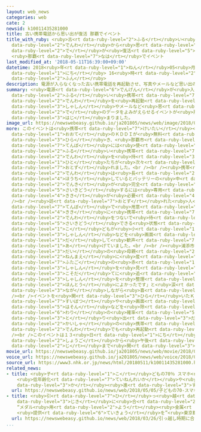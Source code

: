 ```yaml
---
layout: web_news
categories: web
cate: 2
newsid: k10011435281000
title: 古い携帯電話から思い出が復活 那覇でイベント
title_with_ruby: <ruby>古<rt data-ruby-level="2">ふる</rt></ruby>い<ruby>携帯<rt data-ruby-level="7">けいたい</rt></ruby><ruby>電話<rt
  data-ruby-level="2">でんわ</rt></ruby>から<ruby>思<rt data-ruby-level="2">おも</rt></ruby>い<ruby>出<rt
  data-ruby-level="2">で</rt></ruby>が<ruby>復活<rt data-ruby-level="5">ふっかつ</rt></ruby>
  <ruby>那覇<rt data-ruby-level="7">なは</rt></ruby>でイベント
last_modified_at: '2018-05-11T16:39:00+09:00'
datetime: 2018<ruby>年<rt data-ruby-level="1">ねん</rt></ruby>05<ruby>月<rt data-ruby-level="1">がつ</rt></ruby>11<ruby>日<rt
  data-ruby-level="1">にち</rt></ruby> 16<ruby>時<rt data-ruby-level="2">じ</rt></ruby>39<ruby>分<rt
  data-ruby-level="2">ふん</rt></ruby>
description: 電源が入らなくなった古い携帯電話を再起動させ、写真やメールなど思い出のデータをよみがえらせるイベントが那覇市で始まりました。
summary: <ruby>電源<rt data-ruby-level="6">でんげん</rt></ruby>が<ruby>入<rt data-ruby-level="1">はい</rt></ruby>らなくなった<ruby>古<rt
  data-ruby-level="2">ふる</rt></ruby>い<ruby>携帯<rt data-ruby-level="7">けいたい</rt></ruby><ruby>電話<rt
  data-ruby-level="2">でんわ</rt></ruby>を<ruby>再起動<rt data-ruby-level="5">さいきどう</rt></ruby>させ、<ruby>写真<rt
  data-ruby-level="3">しゃしん</rt></ruby>やメールなど<ruby>思<rt data-ruby-level="2">おも</rt></ruby>い<ruby>出<rt
  data-ruby-level="2">で</rt></ruby>のデータをよみがえらせるイベントが<ruby>那覇市<rt data-ruby-level="7">なはし</rt></ruby>で<ruby>始<rt
  data-ruby-level="3">はじ</rt></ruby>まりました。
image_url: https://newswebeasy.github.io/ja201805/news/web/image/2018/05/11/K10011435281_1805111839_1805111841_01_03.jpg
more: このイベントは<ruby>携帯<rt data-ruby-level="7">けいたい</rt></ruby><ruby>電話<rt data-ruby-level="2">でんわ</rt></ruby><ruby>大手<rt
  data-ruby-level="1">おおて</rt></ruby>のＫＤＤＩが<ruby>無料<rt data-ruby-level="4">むりょう</rt></ruby>で<ruby>開<rt
  data-ruby-level="3">ひら</rt></ruby>き、<ruby>那覇市<rt data-ruby-level="7">なはし</rt></ruby>の<ruby>店舗<rt
  data-ruby-level="7">てんぽ</rt></ruby>には<ruby>使<rt data-ruby-level="3">つか</rt></ruby>われていない<ruby>古<rt
  data-ruby-level="2">ふる</rt></ruby>い<ruby>携帯<rt data-ruby-level="7">けいたい</rt></ruby><ruby>電話<rt
  data-ruby-level="2">でんわ</rt></ruby>を<ruby>持<rt data-ruby-level="3">も</rt></ruby>った<ruby>人<rt
  data-ruby-level="1">ひと</rt></ruby>たちが<ruby>次々<rt data-ruby-level="3">つぎつぎ</rt></ruby>と<ruby>訪<rt
  data-ruby-level="7">おとず</rt></ruby>れました。<br /><br /><ruby>携帯<rt data-ruby-level="7">けいたい</rt></ruby><ruby>電話<rt
  data-ruby-level="2">でんわ</rt></ruby>は<ruby>長<rt data-ruby-level="2">なが</rt></ruby>く<ruby>放置<rt
  data-ruby-level="4">ほうち</rt></ruby>しているとバッテリーの<ruby>中<rt data-ruby-level="1">なか</rt></ruby>の<ruby>電気<rt
  data-ruby-level="2">でんき</rt></ruby>が<ruby>完全<rt data-ruby-level="4">かんぜん</rt></ruby>になくなり、<ruby>再起動<rt
  data-ruby-level="5">さいきどう</rt></ruby>するには<ruby>専用<rt data-ruby-level="6">せんよう</rt></ruby>の<ruby>機器<rt
  data-ruby-level="4">きき</rt></ruby>が<ruby>必要<rt data-ruby-level="4">ひつよう</rt></ruby>だということです。<br
  /><br /><ruby>訪<rt data-ruby-level="7">おとず</rt></ruby>れた<ruby>人<rt data-ruby-level="1">ひと</rt></ruby>たちは<ruby>店舗<rt
  data-ruby-level="7">てんぽ</rt></ruby>で<ruby>用意<rt data-ruby-level="3">ようい</rt></ruby>された<ruby>機器<rt
  data-ruby-level="4">きき</rt></ruby>に<ruby>携帯<rt data-ruby-level="7">けいたい</rt></ruby><ruby>電話<rt
  data-ruby-level="2">でんわ</rt></ruby>をつないで<ruby>待<rt data-ruby-level="3">ま</rt></ruby>ち、<ruby>再起動<rt
  data-ruby-level="5">さいきどう</rt></ruby>できる<ruby>状態<rt data-ruby-level="5">じょうたい</rt></ruby>になると、<ruby>子<rt
  data-ruby-level="1">こ</rt></ruby>どもが<ruby>小<rt data-ruby-level="1">ちい</rt></ruby>さかったころの<ruby>写真<rt
  data-ruby-level="3">しゃしん</rt></ruby>などを<ruby>画面<rt data-ruby-level="3">がめん</rt></ruby>に<ruby>出<rt
  data-ruby-level="1">だ</rt></ruby>して<ruby>歓声<rt data-ruby-level="7">かんせい</rt></ruby>を<ruby>上<rt
  data-ruby-level="1">あ</rt></ruby>げていました。<br /><br /><ruby>浦添市<rt data-ruby-level="7">うらそえし</rt></ruby>の４０<ruby>代<rt
  data-ruby-level="3">だい</rt></ruby>の<ruby>母親<rt data-ruby-level="2">ははおや</rt></ruby>は、３<ruby>年前<rt
  data-ruby-level="2">ねんまえ</rt></ruby>に<ruby>産<rt data-ruby-level="4">う</rt></ruby>んだ<ruby>双子<rt
  data-ruby-level="7">ふたご</rt></ruby>の<ruby>赤<rt data-ruby-level="1">あか</rt></ruby>ちゃんのころの<ruby>写真<rt
  data-ruby-level="3">しゃしん</rt></ruby>を<ruby>見<rt data-ruby-level="1">み</rt></ruby>て「<ruby>子育<rt
  data-ruby-level="3">こそだ</rt></ruby>てに<ruby>追<rt data-ruby-level="3">お</rt></ruby>われて<ruby>写真<rt
  data-ruby-level="3">しゃしん</rt></ruby>を<ruby>整理<rt data-ruby-level="3">せいり</rt></ruby>していなかったので<ruby>本当<rt
  data-ruby-level="2">ほんとう</rt></ruby>によかったです」と<ruby>涙<rt data-ruby-level="7">なみだ</rt></ruby>を<ruby>流<rt
  data-ruby-level="3">なが</rt></ruby>しながら<ruby>喜<rt data-ruby-level="4">よろこ</rt></ruby>んでいました。<br
  /><br />イベントを<ruby>開<rt data-ruby-level="3">ひら</rt></ruby>いたＫＤＤＩによりますと、<ruby>水没<rt
  data-ruby-level="7">すいぼつ</rt></ruby>や<ruby>画面<rt data-ruby-level="3">がめん</rt></ruby>の<ruby>破損<rt
  data-ruby-level="5">はそん</rt></ruby>などを<ruby>除<rt data-ruby-level="6">のぞ</rt></ruby>けば、およそ８<ruby>割<rt
  data-ruby-level="6">わり</rt></ruby>の<ruby>確率<rt data-ruby-level="5">かくりつ</rt></ruby>でデータを<ruby>取<rt
  data-ruby-level="3">と</rt></ruby>り<ruby>出<rt data-ruby-level="3">だ</rt></ruby>すことができ、どの<ruby>会社<rt
  data-ruby-level="2">かいしゃ</rt></ruby>の<ruby>携帯<rt data-ruby-level="7">けいたい</rt></ruby><ruby>電話<rt
  data-ruby-level="2">でんわ</rt></ruby>でも<ruby>再起動<rt data-ruby-level="5">さいきどう</rt></ruby>できるということです。<br
  /><br />このイベントは１３<ruby>日<rt data-ruby-level="1">にち</rt></ruby>まで、<ruby>那覇市<rt data-ruby-level="7">なはし</rt></ruby>のパレットくもじにある「ａｕＮＡＨＡ」で<ruby>正午<rt
  data-ruby-level="2">しょうご</rt></ruby>から<ruby>午後<rt data-ruby-level="2">ごご</rt></ruby>６<ruby>時<rt
  data-ruby-level="2">じ</rt></ruby>まで<ruby>開<rt data-ruby-level="3">ひら</rt></ruby>かれています。
movie_url: https://newswebeasy.github.io/ja201805/news/web/movie/2018/05/11/k10011435281_201805111839_201805111840.mp4
voice_url: https://newswebeasy.github.io/ja201805/news/web/voice/2018/05/11/k10011435281_201805111839_201805111840.mp3
source_url: https://www3.nhk.or.jp/news/html/20180511/k10011435281000.html
related_news:
- title: <ruby>子<rt data-ruby-level="1">こ</rt></ruby>どもの70％ スマホ<ruby>利用<rt data-ruby-level="4">りよう</rt></ruby>
    <ruby>低年齢化<rt data-ruby-level="7">ていねんれいか</rt></ruby>や<ruby>長時間<rt data-ruby-level="2">ちょうじかん</rt></ruby><ruby>化<rt
    data-ruby-level="3">か</rt></ruby><ruby>進<rt data-ruby-level="3">すす</rt></ruby>む
  url: https://newswebeasy.github.io/news/web/2018/05/05/子どもの70-スマホ利用-低年齢化や長時間化進む
- title: <ruby>引<rt data-ruby-level="7">ひ</rt></ruby>っ<ruby>越<rt data-ruby-level="7">こ</rt></ruby>し<ruby>時期<rt
    data-ruby-level="3">じき</rt></ruby>に<ruby>合<rt data-ruby-level="2">あ</rt></ruby>わせ
    “メダル<ruby>用<rt data-ruby-level="2">よう</rt></ruby><ruby>金属<rt data-ruby-level="5">きんぞく</rt></ruby>
    <ruby>提供<rt data-ruby-level="6">ていきょう</rt></ruby>を”<ruby>東京都<rt data-ruby-level="3">とうきょうと</rt></ruby>
  url: https://newswebeasy.github.io/news/web/2018/03/26/引っ越し時期に合わせ-メダル用金属-提供を東京都
...
```

